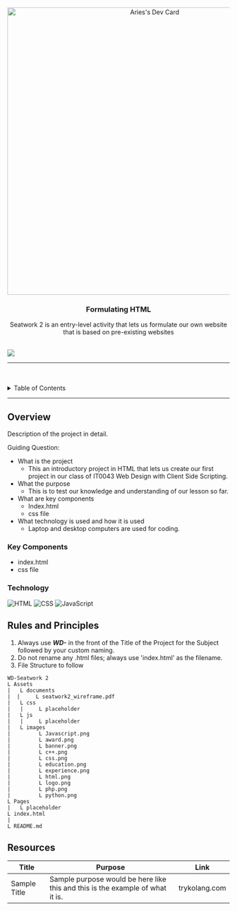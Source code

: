 <a name="readme-top">

<br/>

<br />
<div align="center">
 <a href="https://app.daily.dev/mononokuma">
   <img src="https://api.daily.dev/devcards/v2/DMEySfkP0murZQ6MrL1WW.png?type=wide&r=rgz" width="652" alt="Aries's Dev Card"/>
 </a>
<!-- TODO: Change Title to the name of the title of your Project -->
  <h3 align="center">Formulating HTML</h3>
</div>
<!-- TODO: Make a short description -->
<div align="center">
  Seatwork 2 is an entry-level activity that lets us formulate our own website that is based on pre-existing websites
</div>

<br />

<!-- TODO: Change the zyx-0314 into your github username  -->
<!-- TODO: Change the WD-Template-Project into the same name of your folder -->
![](https://visit-counter.vercel.app/counter.png?page=MononoKuma/WD-Seatwork2)

---

<br />
<br />

<!-- TODO: If you want to add more layers for your readme -->
<details>
  <summary>Table of Contents</summary>
  <ol>
    <li>
      <a href="#overview">Overview</a>
      <ol>
        <li>
          <a href="#key-components">Key Components</a>
        </li>
        <li>
          <a href="#technology">Technology</a>
        </li>
      </ol>
    </li>
    <li>
      <a href="#rules-and-principles">Rules and Principles</a>
    </li>
    <li>
      <a href="#resources">Resources</a>
    </li>
  </ol>
</details>

---

## Overview

<!-- TODO: To be changed -->
<!-- The following are just sample -->
Description of the project in detail.

Guiding Question:
 - What is the project
   - This an introductory project in HTML that lets us create our first project in our class of IT0043 Web Design with Client Side Scripting.
 - What the purpose
   - This is to test our knowledge and understanding of our lesson so far.
 - What are key components
   - Index.html
   - css file
 - What technology is used and how it is used
   - Laptop and desktop computers are used for coding.

### Key Components
<!-- TODO: List of Key Components -->
<!-- The following are just sample -->
- index.html
- css file

### Technology
<!-- TODO: List of Technology Used -->
![HTML](https://img.shields.io/badge/HTML-E34F26?style=for-the-badge&logo=html5&logoColor=white)
![CSS](https://img.shields.io/badge/CSS-1572B6?style=for-the-badge&logo=css3&logoColor=white)
![JavaScript](https://img.shields.io/badge/JavaScript-F7DF1E?style=for-the-badge&logo=javascript&logoColor=white)

## Rules and Principles
1. Always use ***WD-*** in the front of the Title of the Project for the Subject followed by your custom naming.
2. Do not rename any .html files; always use 'index.html' as the filename.
3. File Structure to follow

```
WD-Seatwork 2 
L Assets 
|   L documents 
|  |     L seatwork2_wireframe.pdf      
|   L css 
|   |     L placeholder 
|   L js 
|   |     L placeholder 
|   L images 
|         L Javascript.png
|         L award.png
|         L banner.png
|         L c++.png
|         L css.png
|         L education.png
|         L experience.png
|         L html.png
|         L logo.png
|         L php.png
|         L python.png
L Pages 
|   L placeholder 
L index.html 
| 
L README.md 
```

## Resources

<!-- TODO: Add References -->
| Title | Purpose | Link |
|-|-|-|
| Sample Title | Sample purpose would be here like this and this is the example of what it is. | trykolang.com |

